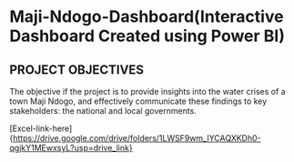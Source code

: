 # Maji-Ndogo-Dashboard(Interactive Dashboard Created using Power BI)

## PROJECT OBJECTIVES
The objective if the project is to provide insights into the water crises of a town Maji Ndogo, and effectively communicate these findings to key stakeholders: the national and local
governments.

[Excel-link-here]{https://drive.google.com/drive/folders/1LWSF9wm_IYCAQXKDh0-qgjkY1MEwxsyL?usp=drive_link}
